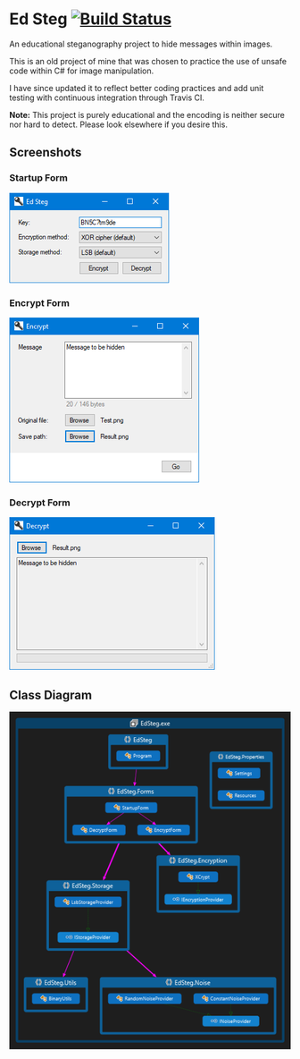 # Ed Steg [![Build Status](https://travis-ci.com/ed-cooper/EdSteg.svg?branch=master)](https://travis-ci.com/ed-cooper/EdSteg)
An educational steganography project to hide messages within images.

This is an old project of mine that was chosen to practice the use of unsafe code within C# for image manipulation.

I have since updated it to reflect better coding practices and add unit testing with continuous integration through Travis CI.

**Note:** This project is purely educational and the encoding is neither secure nor hard to detect. Please look elsewhere if you desire this.

## Screenshots

### Startup Form
![Startup Form](Screenshots/Screenshot%201.png)

### Encrypt Form
![Encrypt Form](Screenshots/Screenshot%202.png)

### Decrypt Form
![Decrypt Form](Screenshots/Screenshot%203.png)

## Class Diagram
![Class Diagram](Screenshots/Class%20Diagram.png)
